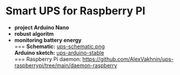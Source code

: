 # Smart UPS for Raspberry PI #
+ **project Arduino Nano**
+ **robust algoritm**
+ **monitoring battery energy**  
===
**Schematic:** [ups-schematic.png](https://github.com/AlexVakhnin/ups-raspberrypi/blob/main/ups-schematic.png)  
**Arduino sketch:** [ups-arduino-stable](https://github.com/AlexVakhnin/ups-raspberrypi/tree/main/ups-arduino-stable)  
===
Raspberry Pi daemon: https://github.com/AlexVakhnin/ups-raspberrypi/tree/main/daemon-raspberry
